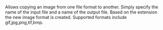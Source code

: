 ﻿Allows copying an image from one file format to another. Simply specify the name of the input file and a name of the output file. Based on the extension the new image format is created. Supported formats include gif,jpg,png,tif,bmp.